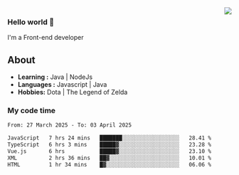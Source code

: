 <img align='right' src="https://github-readme-stats.vercel.app/api?username=jumodada&show_icons=true&theme=vue">

### Hello world 👋

I'm a Front-end developer 
    
## About
-  **Learning :** Java | NodeJs
-  **Languages :** Javascript | Java
-  **Hobbies:** Dota | The Legend of Zelda

### My code time

<!--START_SECTION:waka-->

```txt
From: 27 March 2025 - To: 03 April 2025

JavaScript   7 hrs 24 mins   ███████░░░░░░░░░░░░░░░░░░   28.41 %
TypeScript   6 hrs 3 mins    █████▓░░░░░░░░░░░░░░░░░░░   23.28 %
Vue.js       6 hrs           █████▓░░░░░░░░░░░░░░░░░░░   23.10 %
XML          2 hrs 36 mins   ██▓░░░░░░░░░░░░░░░░░░░░░░   10.01 %
HTML         1 hr 34 mins    █▓░░░░░░░░░░░░░░░░░░░░░░░   06.06 %
```

<!--END_SECTION:waka-->

